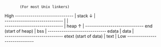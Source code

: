            (For most Unix linkers)
  High  ------------------------------
        |           stack ↓          |  
        ------------------------------
        |                            |  
        ------------------------------
        |            heap ↑          | 
        ------------------------------  end (start of heap)
        |            bss             | 
        ------------------------------  edata 
        |            data            |  
        ------------------------------  etext (start of data)
        |            text            | 
  Low   ------------------------------

